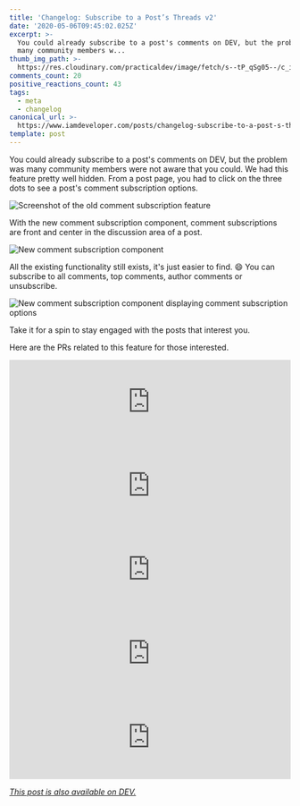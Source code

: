 ```yaml
---
title: 'Changelog: Subscribe to a Post’s Threads v2'
date: '2020-05-06T09:45:02.025Z'
excerpt: >-
  You could already subscribe to a post's comments on DEV, but the problem was
  many community members w...
thumb_img_path: >-
  https://res.cloudinary.com/practicaldev/image/fetch/s--tP_qSg05--/c_imagga_scale,f_auto,fl_progressive,h_420,q_auto,w_1000/https://dev-to-uploads.s3.amazonaws.com/i/3h4jxtefrd7uaq1c5gos.png
comments_count: 20
positive_reactions_count: 43
tags:
  - meta
  - changelog
canonical_url: >-
  https://www.iamdeveloper.com/posts/changelog-subscribe-to-a-post-s-threads-v2-5fn0/
template: post
---
```

You could already subscribe to a post's comments on DEV, but the problem was many community members were not aware that you could. We had this feature pretty well hidden. From a post page, you had to click on the three dots to see a post's comment subscription options.

![Screenshot of the old comment subscription feature](https://dev-to-uploads.s3.amazonaws.com/i/0sj1vxrqee4oji1r2yz2.png)

With the new comment subscription component, comment subscriptions are front and center in the discussion area of a post.

![New comment subscription component](https://dev-to-uploads.s3.amazonaws.com/i/airq1toftv6k2u0zaggl.png)

All the existing functionality still exists, it's just easier to find. 😄 You can subscribe to all comments, top comments, author comments or unsubscribe.

![New comment subscription component displaying comment subscription options](https://dev-to-uploads.s3.amazonaws.com/i/u5ngx2iqvxvz5ysi1771.png)

Take it for a spin to stay engaged with the posts that interest you.

Here are the PRs related to this feature for those interested.


<iframe class="liquidTag" src="https://dev.to/embed/github?args=https%3A%2F%2Fgithub.com%2Fthepracticaldev%2Fdev.to%2Fpull%2F7205" style="border: 0; width: 100%;"></iframe>



<iframe class="liquidTag" src="https://dev.to/embed/github?args=https%3A%2F%2Fgithub.com%2Fthepracticaldev%2Fdev.to%2Fpull%2F7415" style="border: 0; width: 100%;"></iframe>



<iframe class="liquidTag" src="https://dev.to/embed/github?args=https%3A%2F%2Fgithub.com%2Fthepracticaldev%2Fdev.to%2Fpull%2F7136" style="border: 0; width: 100%;"></iframe>



<iframe class="liquidTag" src="https://dev.to/embed/github?args=https%3A%2F%2Fgithub.com%2Fthepracticaldev%2Fdev.to%2Fpull%2F7048" style="border: 0; width: 100%;"></iframe>



<iframe class="liquidTag" src="https://dev.to/embed/github?args=https%3A%2F%2Fgithub.com%2Fthepracticaldev%2Fdev.to%2Fpull%2F6987" style="border: 0; width: 100%;"></iframe>




*[This post is also available on DEV.](https://dev.to/devteam/changelog-subscribe-to-a-post-s-threads-v2-5fn0)*


<script>
const parent = document.getElementsByTagName('head')[0];
const script = document.createElement('script');
script.type = 'text/javascript';
script.src = 'https://cdnjs.cloudflare.com/ajax/libs/iframe-resizer/4.1.1/iframeResizer.min.js';
script.charset = 'utf-8';
script.onload = function() {
    window.iFrameResize({}, '.liquidTag');
};
parent.appendChild(script);
</script>    
